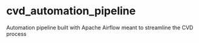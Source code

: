 # cvd_automation_pipeline
Automation pipeline built with Apache Airflow meant to streamline the CVD process
